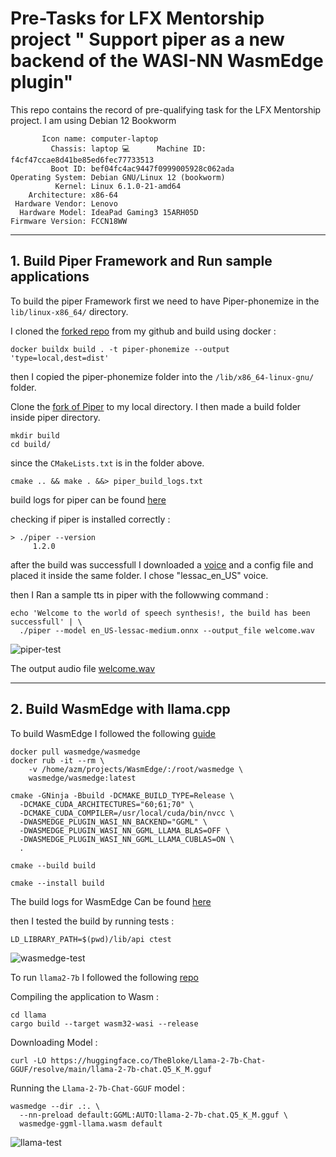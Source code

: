 
# Pre-Tasks for LFX Mentorship project " Support piper as a new backend of the WASI-NN WasmEdge plugin"

This repo contains the record of pre-qualifying task for the LFX Mentorship project. 
I am using Debian 12 Bookworm 

``` Static hostname: debian
       Icon name: computer-laptop
         Chassis: laptop 💻      Machine ID: f4cf47ccae8d41be85ed6fec77733513
         Boot ID: bef04fc4ac9447f0999005928c062ada
Operating System: Debian GNU/Linux 12 (bookworm)  
          Kernel: Linux 6.1.0-21-amd64
    Architecture: x86-64
 Hardware Vendor: Lenovo
  Hardware Model: IdeaPad Gaming3 15ARH05D
Firmware Version: FCCN18WW

```
---
## 1. Build Piper Framework and Run sample applications

To build the piper Framework first we need to have Piper-phonemize in the ```lib/linux-x86_64/``` directory.
 
I cloned the [forked repo](https://github.com/AZM999/piper-phonemize) from my github and build using docker :

```docker buildx build . -t piper-phonemize --output 'type=local,dest=dist'```

then I copied the piper-phonemize folder into the ```/lib/x86_64-linux-gnu/``` folder.

Clone the [fork of Piper](https://github.com/AZM999/piper) to my local directory.
I then made a build folder inside piper directory.

```
mkdir build
cd build/
```
since the ```CMakeLists.txt``` is in the folder above.

```
cmake .. && make . &&> piper_build_logs.txt
```
build logs for piper can be found [here](https://github.com/AZM999/pre-task_LFX_Wasmedge-piper/blob/2e245e67e253ed8297a92dbe114ef9fdebb4f3d0/piper_build_logs.txt)

checking if piper is installed correctly :
```
> ./piper --version
     1.2.0
```

after the build was successfull I downloaded a [voice](https://huggingface.co/rhasspy/piper-voices) and a config file and placed it inside the same folder. 
I chose "lessac_en_US" voice.

then I Ran a sample tts in piper with the followwing command :
```
echo 'Welcome to the world of speech synthesis!, the build has been successfull' | \
  ./piper --model en_US-lessac-medium.onnx --output_file welcome.wav
```

![piper-test](https://github.com/AZM999/pre-task_LFX_Wasmedge-piper/blob/2e245e67e253ed8297a92dbe114ef9fdebb4f3d0/piper_build_test.png?raw=true)

The output audio file [welcome.wav](https://github.com/AZM999/pre-task_LFX_Wasmedge-piper/blob/2e245e67e253ed8297a92dbe114ef9fdebb4f3d0/welcome.wav)

---
## 2. Build WasmEdge with llama.cpp
To build WasmEdge I followed the following [guide](https://wasmedge.org/docs/contribute/source/plugin/wasi_nn)
```
docker pull wasmedge/wasmedge
docker rub -it --rm \
    -v /home/azm/projects/WasmEdge/:/root/wasmedge \
    wasmedge/wasmedge:latest

cmake -GNinja -Bbuild -DCMAKE_BUILD_TYPE=Release \
  -DCMAKE_CUDA_ARCHITECTURES="60;61;70" \
  -DCMAKE_CUDA_COMPILER=/usr/local/cuda/bin/nvcc \
  -DWASMEDGE_PLUGIN_WASI_NN_BACKEND="GGML" \
  -DWASMEDGE_PLUGIN_WASI_NN_GGML_LLAMA_BLAS=OFF \
  -DWASMEDGE_PLUGIN_WASI_NN_GGML_LLAMA_CUBLAS=ON \
  .

cmake --build build

cmake --install build
```
The build logs for WasmEdge Can be found [here](https://github.com/AZM999/pre-task_LFX_Wasmedge-piper/blob/2e245e67e253ed8297a92dbe114ef9fdebb4f3d0/build_log_wasmedge.txt)

then I tested the build by running tests :
```
LD_LIBRARY_PATH=$(pwd)/lib/api ctest
```
![wasmedge-test](https://github.com/AZM999/pre-task_LFX_Wasmedge-piper/blob/2e245e67e253ed8297a92dbe114ef9fdebb4f3d0/WasmEdge_build_test.png)

To run ```llama2-7b``` I followed the following [repo](https://github.com/second-state/WasmEdge-WASINN-examples)

Compiling the application to Wasm :
```
cd llama
cargo build --target wasm32-wasi --release
```
Downloading Model :
```
curl -LO https://huggingface.co/TheBloke/Llama-2-7b-Chat-GGUF/resolve/main/llama-2-7b-chat.Q5_K_M.gguf
```
Running the ```Llama-2-7b-Chat-GGUF``` model :
```
wasmedge --dir .:. \
  --nn-preload default:GGML:AUTO:llama-2-7b-chat.Q5_K_M.gguf \
  wasmedge-ggml-llama.wasm default
```
![llama-test](https://github.com/AZM999/pre-task_LFX_Wasmedge-piper/blob/2e245e67e253ed8297a92dbe114ef9fdebb4f3d0/llama.cpp_example_wasedge-ggml.png)
